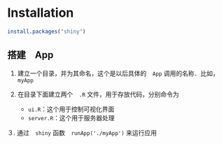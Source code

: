 # Installation

```r
install.packages("shiny")
```

## 搭建　App

1. 建立一个目录，并为其命名，这个是以后具体的　`App` 调用的名称．比如，`myApp`
2. 在目录下面建立两个　`.R` 文件，用于存放代码，分别命令为　
    
    - `ui.R`：这个用于控制可视化界面
    - `server.R`：这个用于服务器处理
    
３. 通过　`shiny` 函数　`runApp('./myApp')` 来运行应用


